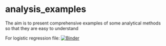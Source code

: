 
# analysis_examples
The aim is to present comprehensive examples of some analytical methods so that they are easy to understand

For logistic regression file: [![Binder](https://mybinder.org/badge_logo.svg)](https://mybinder.org/v2/gh/abdulrahman1123/analysis_examples.git/HEAD?labpath=logistic_regression.ipynb)
